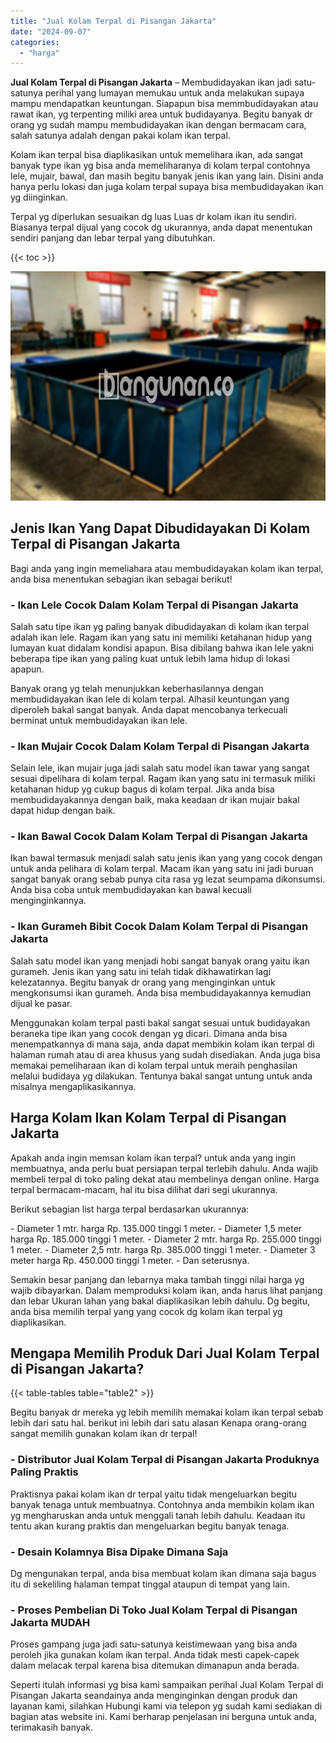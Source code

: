 ```yaml
---
title: "Jual Kolam Terpal di Pisangan Jakarta"
date: "2024-09-07"
categories: 
  - "harga"
---
```


**Jual Kolam Terpal di Pisangan Jakarta** – Membudidayakan ikan jadi satu-satunya perihal yang lumayan memukau untuk anda melakukan supaya mampu mendapatkan keuntungan. Siapapun bisa memmbudidayakan atau rawat ikan, yg terpenting miliki area untuk budidayanya. Begitu banyak dr orang yg sudah mampu membudidayakan ikan dengan bermacam cara, salah satunya adalah dengan pakai kolam ikan terpal.

Kolam ikan terpal bisa diaplikasikan untuk memelihara ikan, ada sangat banyak type ikan yg bisa anda memeliharanya di kolam terpal contohnya lele, mujair, bawal, dan masih begitu banyak jenis ikan yang lain. Disini anda hanya perlu lokasi dan juga kolam terpal supaya bisa membudidayakan ikan yg diinginkan.

Terpal yg diperlukan sesuaikan dg luas Luas dr kolam ikan itu sendiri. Biasanya terpal dijual yang cocok dg ukurannya, anda dapat menentukan sendiri panjang dan lebar terpal yang dibutuhkan.

{{< toc >}}

![Jual Kolam Terpal di Pisangan Jakarta](/images/jual-kolam-terpal-20.png)

## Jenis Ikan Yang Dapat Dibudidayakan Di Kolam Terpal di Pisangan Jakarta

Bagi anda yang ingin memeliahara atau membudidayakan kolam ikan terpal, anda bisa menentukan sebagian ikan sebagai berikut!

### \- Ikan Lele Cocok Dalam Kolam Terpal di Pisangan Jakarta

Salah satu tipe ikan yg paling banyak dibudidayakan di kolam ikan terpal adalah ikan lele. Ragam ikan yang satu ini memiliki ketahanan hidup yang lumayan kuat didalam kondisi apapun. Bisa dibilang bahwa ikan lele yakni beberapa tipe ikan yang paling kuat untuk lebih lama hidup di lokasi apapun.

Banyak orang yg telah menunjukkan keberhasilannya dengan membudidayakan ikan lele di kolam terpal. Alhasil keuntungan yang diperoleh bakal sangat banyak. Anda dapat mencobanya terkecuali berminat untuk membudidayakan ikan lele.

### \- Ikan Mujair Cocok Dalam Kolam Terpal di Pisangan Jakarta

Selain lele, ikan mujair juga jadi salah satu model ikan tawar yang sangat sesuai dipelihara di kolam terpal. Ragam ikan yang satu ini termasuk miliki ketahanan hidup yg cukup bagus di kolam terpal. Jika anda bisa membudidayakannya dengan baik, maka keadaan dr ikan mujair bakal dapat hidup dengan baik.

### \- Ikan Bawal Cocok Dalam Kolam Terpal di Pisangan Jakarta

Ikan bawal termasuk menjadi salah satu jenis ikan yang yang cocok dengan untuk anda pelihara di kolam terpal. Macam ikan yang satu ini jadi buruan sangat banyak orang sebab punya cita rasa yg lezat seumpama dikonsumsi. Anda bisa coba untuk membudidayakan kan bawal kecuali menginginkannya.

### \- Ikan Gurameh Bibit Cocok Dalam Kolam Terpal di Pisangan Jakarta

Salah satu model ikan yang menjadi hobi sangat banyak orang yaitu ikan gurameh. Jenis ikan yang satu ini telah tidak dikhawatirkan lagi kelezatannya. Begitu banyak dr orang yang menginginkan untuk mengkonsumsi ikan gurameh. Anda bisa membudidayakannya kemudian dijual ke pasar.

Menggunakan kolam terpal pasti bakal sangat sesuai untuk budidayakan beraneka tipe ikan yang cocok dengan yg dicari. Dimana anda bisa menempatkannya di mana saja, anda dapat membikin kolam ikan terpal di halaman rumah atau di area khusus yang sudah disediakan. Anda juga bisa memakai pemeliharaan ikan di kolam terpal untuk meraih penghasilan melalui budidaya yg dilakukan. Tentunya bakal sangat untung untuk anda misalnya mengaplikasikannya.

## Harga Kolam Ikan Kolam Terpal di Pisangan Jakarta

Apakah anda ingin memsan kolam ikan terpal? untuk anda yang ingin membuatnya, anda perlu buat persiapan terpal terlebih dahulu. Anda wajib membeli terpal di toko paling dekat atau membelinya dengan online. Harga terpal bermacam-macam, hal itu bisa dilihat dari segi ukurannya.

Berikut sebagian list harga terpal berdasarkan ukurannya:

\- Diameter 1 mtr. harga Rp. 135.000 tinggi 1 meter. - Diameter 1,5 meter harga Rp. 185.000 tinggi 1 meter. - Diameter 2 mtr. harga Rp. 255.000 tinggi 1 meter. - Diameter 2,5 mtr. harga Rp. 385.000 tinggi 1 meter. - Diameter 3 meter harga Rp. 450.000 tinggi 1 meter. - Dan seterusnya.

Semakin besar panjang dan lebarnya maka tambah tinggi nilai harga yg wajib dibayarkan. Dalam memproduksi kolam ikan, anda harus lihat panjang dan lebar Ukuran lahan yang bakal diaplikasikan lebih dahulu. Dg begitu, anda bisa memilih terpal yang yang cocok dg kolam ikan terpal yg diaplikasikan.

## Mengapa Memilih Produk Dari Jual Kolam Terpal di Pisangan Jakarta?

{{< table-tables table="table2" >}}

Begitu banyak dr mereka yg lebih memilih memakai kolam ikan terpal sebab lebih dari satu hal. berikut ini lebih dari satu alasan Kenapa orang-orang sangat memilih gunakan kolam ikan dr terpal!

### \- Distributor Jual Kolam Terpal di Pisangan Jakarta Produknya Paling Praktis

Praktisnya pakai kolam ikan dr terpal yaitu tidak mengeluarkan begitu banyak tenaga untuk membuatnya. Contohnya anda membikin kolam ikan yg mengharuskan anda untuk menggali tanah lebih dahulu. Keadaan itu tentu akan kurang praktis dan mengeluarkan begitu banyak tenaga.

### \- Desain Kolamnya Bisa Dipake Dimana Saja

Dg mengunakan terpal, anda bisa membuat kolam ikan dimana saja bagus itu di sekeliling halaman tempat tinggal ataupun di tempat yang lain.

### \- Proses Pembelian Di Toko Jual Kolam Terpal di Pisangan Jakarta MUDAH

Proses gampang juga jadi satu-satunya keistimewaan yang bisa anda peroleh jika gunakan kolam ikan terpal. Anda tidak mesti capek-capek dalam melacak terpal karena bisa ditemukan dimanapun anda berada.

Seperti itulah informasi yg bisa kami sampaikan perihal Jual Kolam Terpal di Pisangan Jakarta seandainya anda menginginkan dengan produk dan layanan kami, silahkan Hubungi kami via telepon yg sudah kami sediakan di bagian atas website ini. Kami berharap penjelasan ini berguna untuk anda, terimakasih banyak.
